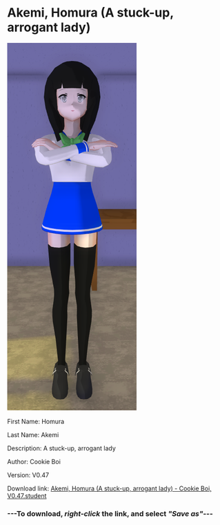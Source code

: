 # Akemi, Homura (A stuck-up, arrogant lady)

<img src = "https://raw.githubusercontent.com/Arbiter1223/Daigaku-Gurashi-Custom-Students/master/Students/Files/Akemi%2C%20Homura%20(A%20stuck-up%2C%20arrogant%20lady).png">

First Name: Homura

Last Name: Akemi

Description: A stuck-up, arrogant lady

Author: Cookie Boi

Version: V0.47

Download link: <a href="https://raw.githubusercontent.com/Arbiter1223/Daigaku-Gurashi-Custom-Students/master/Students/Files/Akemi%2C%20Homura%20(A%20stuck-up%2C%20arrogant%20lady)%20-%20Cookie%20Boi%2C%20V0.47.student">Akemi, Homura (A stuck-up, arrogant lady) - Cookie Boi, V0.47.student</a>

### ---**To download, _right-click_ the link, and select _"Save as"_**---
